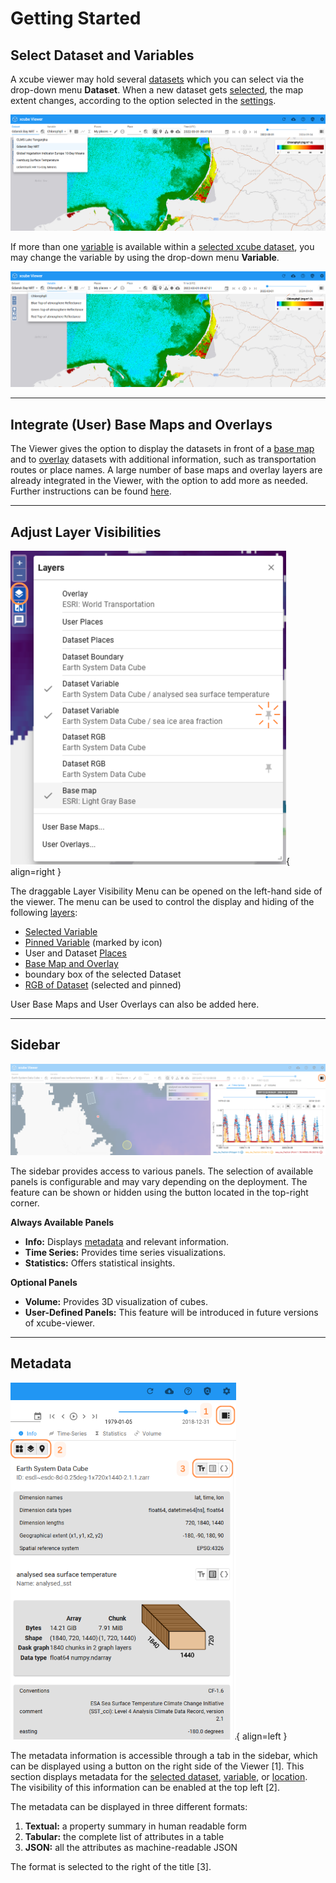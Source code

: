 # Getting Started

## Select Dataset and Variables

A xcube viewer may hold several [datasets](../concepts.md/#dataset) which you can select via the drop-down menu **Dataset**. When a new dataset gets [selected](../concepts.md/#selected-dataset), the map extent changes, according to the option selected in the [settings](../user_guide/settings.md/#zoom-on-datasetplace-selection).

![Datamanagement - Dataset](../assets/images/datamanagement_dataset.png)

If more than one [variable](../concepts.md/#variable) is available within a [selected xcube dataset](../concepts.md/#selected-dataset), you may change the variable by using the drop-down menu
**Variable**.

![Datamanagement - Variables](../assets/images/datamanagement_variables.png)

---

## Integrate (User) Base Maps and Overlays

The Viewer gives the option to display the datasets in front of a [base map](../concepts.md/#basemaps-and-overlays) and to [overlay](../concepts.md/#basemaps-and-overlays) datasets with additional information, such as transportation routes or place names. A large number of base maps and overlay layers are already integrated in the Viewer, with the option to add more as needed. Further instructions can be found [here](../user_guide/settings.md/#base-maps-and-overlays).

---

## Adjust Layer Visibilities

![Datamanagement - Layer Visibilities](../assets/images/datamanagement_visibility_added.png){ align=right }

The draggable Layer Visibility Menu can be opened on the left-hand side of the viewer. The menu can be used to control the display and hiding of the following [layers](../concepts.md/#layers):

- [Selected Variable](../concepts.md/#variable-layer)
- [Pinned Variable](../concepts.md/#pinned-variable) (marked by icon)
- User and Dataset [Places](../concepts.md/#places-and-place-groups)
- [Base Map and Overlay](../concepts.md/#basemaps-and-overlays)
- boundary box of the selected Dataset
- [RGB of Dataset](../concepts.md/#dataset-rgb-layer) (selected and pinned)

User Base Maps and User Overlays can also be added here.

---

## Sidebar

![Sidepanel](../assets/images/sidepanel2.png)

The sidebar provides access to various panels. The selection of available panels is configurable and may vary depending on the deployment. The feature can be shown or hidden using the button located in the top-right corner.

**Always Available Panels**

- **Info:** Displays [metadata](#metadata) and relevant information.
- **Time Series:** Provides time series visualizations.
- **Statistics:** Offers statistical insights.

**Optional Panels**

- **Volume:** Provides 3D visualization of cubes.
- **User-Defined Panels:** This feature will be introduced in future versions of xcube-viewer.

---

## Metadata

![Metadata](../assets/images/datamanagement_meta.png){ align=left }

The metadata information is accessible through a tab in the sidebar, which can be displayed using a button on the right side of the Viewer [1]. This section displays metadata for the [selected dataset](../concepts.md/#selected-dataset), [variable](../concepts.md/#selected-variable), or [location](../concepts.md/#selected-place). The visibility of this information can be enabled at the top left [2].

The metadata can be displayed in three different formats:

1. **Textual:** a property summary in human readable form
2. **Tabular:** the complete list of attributes in a table
3. **JSON:** all the attributes as machine-readable JSON

The format is selected to the right of the title [3].
